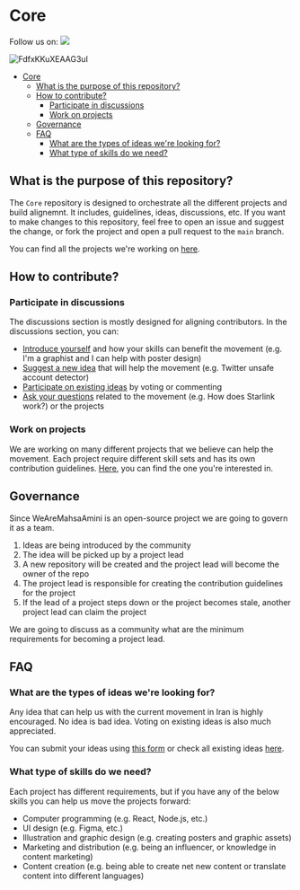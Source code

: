 # Core

Follow us on: [![](https://dcbadge.vercel.app/api/server/ASDSFjGAAW?style=plastic)](https://discord.gg/ASDSFjGAAW)

![FdfxKKuXEAAG3uI](https://user-images.githubusercontent.com/445636/192323225-1d600e15-4097-4432-9533-85563436fb29.jpeg)

- [Core](#core)
  - [What is the purpose of this repository?](#what-is-the-purpose-of-this-repository)
  - [How to contribute?](#how-to-contribute)
    - [Participate in discussions](#participate-in-discussions)
    - [Work on projects](#work-on-projects)
  - [Governance](#governance)
  - [FAQ](#faq)
    - [What are the types of ideas we're looking for?](#what-are-the-types-of-ideas-were-looking-for)
    - [What type of skills do we need?](#what-type-of-skills-do-we-need)
## What is the purpose of this repository?

The `Core` repository is designed to orchestrate all the different projects and build alignemnt. It includes, guidelines, ideas, discussions, etc. If you want to make changes to this repository, feel free to open an issue and suggest the change, or fork the project and open a pull request to the `main` branch.

You can find all the projects we're working on [here](https://github.com/orgs/WeAreMahsaAmini/repositories). 

## How to contribute?

### Participate in discussions

The discussions section is mostly designed for aligning contributors. In the discussions section, you can:

* [Introduce yourself](https://github.com/WeAreMahsaAmini/Core/discussions/new?category=introductions) and how your skills can benefit the movement (e.g. I'm a graphist and I can help with poster design)
* [Suggest a new idea](https://github.com/WeAreMahsaAmini/Core/discussions/new?category=ideas) that will help the movement (e.g. Twitter unsafe account detector)
* [Participate on existing ideas](https://github.com/WeAreMahsaAmini/Core/discussions/categories/ideas) by voting or commenting
* [Ask your questions](https://github.com/WeAreMahsaAmini/Core/discussions/new?category=q-a) related to the movement (e.g. How does Starlink work?) or the projects

### Work on projects

We are working on many different projects that we believe can help the movement. Each project require different skill sets and has its own contribution guidelines. [Here](https://github.com/orgs/WeAreMahsaAmini/repositories), you can find the one you're interested in.

## Governance

Since WeAreMahsaAmini is an open-source project we are going to govern it as a team.

1. Ideas are being introduced by the community
2. The idea will be picked up by a project lead
3. A new repository will be created and the project lead will become the owner of the repo
4. The project lead is responsible for creating the contribution guidelines for the project
5. If the lead of a project steps down or the project becomes stale, another project lead can claim the project

We are going to discuss as a community what are the minimum requirements for becoming a project lead.

## FAQ

### What are the types of ideas we're looking for?

Any idea that can help us with the current movement in Iran is highly encouraged. No idea is bad idea. Voting on existing ideas is also much appreciated.

You can submit your ideas using [this form](https://github.com/WeAreMahsaAmini/Core/discussions/new?category=ideas) or check all existing ideas [here](https://github.com/WeAreMahsaAmini/Core/discussions/categories/ideas?discussions_q=category%3AIdeas+sort%3Atop).

### What type of skills do we need?

Each project has different requirements, but if you have any of the below skills you can help us move the projects forward:

* Computer programming (e.g. React, Node.js, etc.)
* UI design (e.g. Figma, etc.)
* Illustration and graphic design (e.g. creating posters and graphic assets)
* Marketing and distribution (e.g. being an influencer, or knowledge in content marketing)
* Content creation (e.g. being able to create net new content or translate content into different languages)

